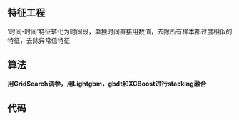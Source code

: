  ## 特征工程
  ‘时间-时间’特征转化为时间段，单独时间直接用数值，去除所有样本都过度相似的特征，去除异常值特征

 ## 算法
 **用GridSearch调参，用Lightgbm，gbdt和XGBoost进行stacking融合**
 
 ## 代码
 

